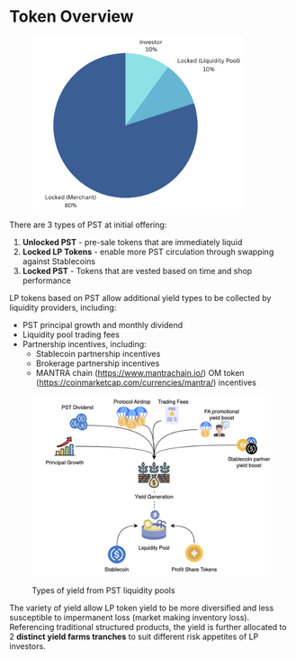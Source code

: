 # Token Overview

<figure><img src="../.gitbook/assets/image (23).png" alt="" width="375"><figcaption></figcaption></figure>

There are 3 types of PST at initial offering:

1. **Unlocked PST** - pre-sale tokens that are immediately liquid
2. **Locked LP Tokens** - enable more PST circulation through swapping against Stablecoins
3. **Locked PST** - Tokens that are vested based on time and shop performance

LP tokens based on PST allow additional yield types to be collected by liquidity providers, including:

* PST principal growth and monthly dividend
* Liquidity pool trading fees
* Partnership incentives, including:
  * Stablecoin partnership incentives
  * Brokerage partnership incentives
  * MANTRA chain (https://www.mantrachain.io/) OM token (https://coinmarketcap.com/currencies/mantra/) incentives

<figure><img src="../.gitbook/assets/image (12).png" alt="" width="563"><figcaption><p>Types of yield from PST liquidity pools</p></figcaption></figure>

The variety of yield allow LP token yield to be more diversified and less susceptible to impermanent loss (market making inventory loss). Referencing traditional structured products, the yield is further allocated to 2 **distinct yield farms tranches** to suit different risk appetites of LP investors.
